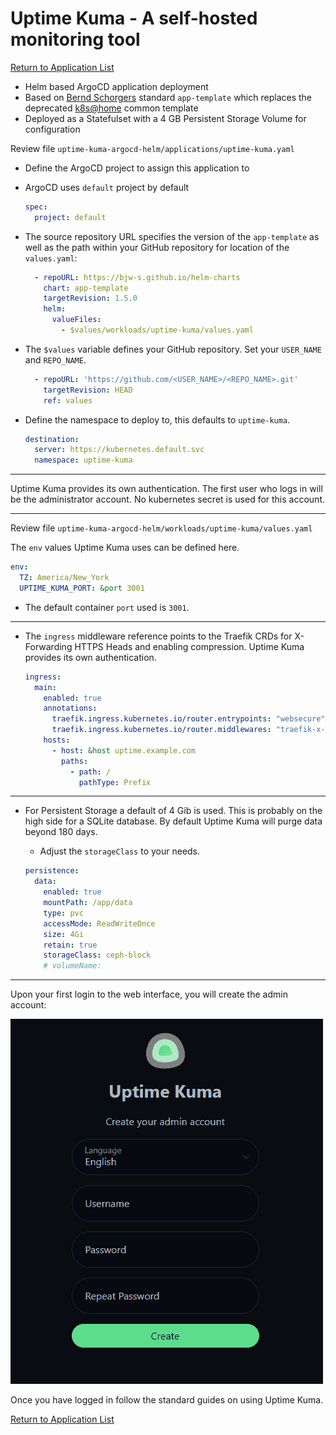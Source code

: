 # Uptime Kuma - A self-hosted monitoring tool

[Return to Application List](../../)

* Helm based ArgoCD application deployment
* Based on [Bernd Schorgers](https://bjw-s.github.io/helm-charts/docs/) standard `app-template` which replaces the deprecated [k8s@home](https://github.com/k8s-at-home/charts) common template
* Deployed as a Statefulset with a 4 GB Persistent Storage Volume for configuration

Review file `uptime-kuma-argocd-helm/applications/uptime-kuma.yaml`

* Define the ArgoCD project to assign this application to
* ArgoCD uses `default` project by default

  ```yaml
  spec:
    project: default
  ```

* The source repository URL specifies the version of the `app-template` as well as the path within your GitHub repository for location of the `values.yaml`:

  ```yaml
    - repoURL: https://bjw-s.github.io/helm-charts
      chart: app-template
      targetRevision: 1.5.0
      helm:
        valueFiles:
          - $values/workloads/uptime-kuma/values.yaml
  ```

* The `$values` variable defines your GitHub repository. Set your `USER_NAME` and `REPO_NAME`.

  ```yaml
    - repoURL: 'https://github.com/<USER_NAME>/<REPO_NAME>.git'
      targetRevision: HEAD
      ref: values
  ```

* Define the namespace to deploy to, this defaults to `uptime-kuma`.

  ```yaml
  destination:
    server: https://kubernetes.default.svc
    namespace: uptime-kuma
  ```

---

Uptime Kuma provides its own authentication. The first user who logs in will be the administrator account.  No kubernetes secret is used for this account.

---

Review file `uptime-kuma-argocd-helm/workloads/uptime-kuma/values.yaml`

The `env` values Uptime Kuma uses can be defined here.

  ```yaml
  env:
    TZ: America/New_York
    UPTIME_KUMA_PORT: &port 3001
  ```

* The default container `port` used is `3001`.

---

* The `ingress` middleware reference points to the Traefik CRDs for X-Forwarding HTTPS Heads and enabling compression.  Uptime Kuma provides its own authentication.

  ```yaml
  ingress:
    main:
      enabled: true
      annotations:
        traefik.ingress.kubernetes.io/router.entrypoints: "websecure"
        traefik.ingress.kubernetes.io/router.middlewares: "traefik-x-forward-https-headers@kubernetescrd,traefik-compress@kubernetescrd"
      hosts:
        - host: &host uptime.example.com
          paths:
            - path: /
              pathType: Prefix
  ```

---

* For Persistent Storage a default of 4 Gib is used. This is probably on the high side for a SQLite database. By default Uptime Kuma will purge data beyond 180 days.

  * Adjust the `storageClass` to your needs.

  ```yaml
  persistence:
    data:
      enabled: true
      mountPath: /app/data
      type: pvc
      accessMode: ReadWriteOnce
      size: 4Gi
      retain: true
      storageClass: ceph-block
      # volumeName:
  ```

---

Upon your first login to the web interface, you will create the admin account:

![Uptime Kuma First Login](first-login-uptime-kuma.png)

Once you have logged in follow the standard guides on using Uptime Kuma.

[Return to Application List](../../)
